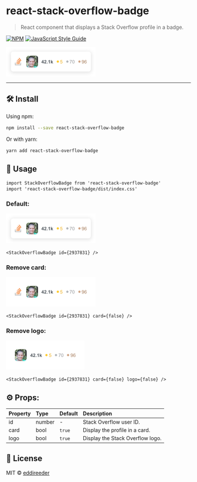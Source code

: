 # react-stack-overflow-badge

> React component that displays a Stack Overflow profile in a badge.

[![NPM](https://img.shields.io/npm/v/react-stack-overflow-badge.svg)](https://www.npmjs.com/package/react-stack-overflow-badge) [![JavaScript Style Guide](https://img.shields.io/badge/code_style-standard-brightgreen.svg)](https://standardjs.com)

<img src="https://github.com/eddireeder/react-stack-overflow-badge/blob/main/example/demo/1.png?raw=true" height="80">

---

## 🛠 Install

Using npm:
```bash
npm install --save react-stack-overflow-badge
```

Or with yarn:
```bash
yarn add react-stack-overflow-badge
```

## 🚀 Usage

```tsx
import StackOverflowBadge from 'react-stack-overflow-badge'
import 'react-stack-overflow-badge/dist/index.css'
```

### Default:

<img src="https://github.com/eddireeder/react-stack-overflow-badge/blob/main/example/demo/1.png?raw=true" height="80">

```tsx
<StackOverflowBadge id={2937831} />
```

### Remove card:

<img src="https://github.com/eddireeder/react-stack-overflow-badge/blob/main/example/demo/2.png?raw=true" height="80">

```tsx
<StackOverflowBadge id={2937831} card={false} />
```

### Remove logo:

<img src="https://github.com/eddireeder/react-stack-overflow-badge/blob/main/example/demo/3.png?raw=true" height="80">

```tsx
<StackOverflowBadge id={2937831} card={false} logo={false} />
```

## ⚙️ Props:

| Property               | Type   | Default | Description                       |
| :--------------------- | :----- | :------ | :---------------------------------|
| id                     | number | -       | Stack Overflow user ID.           |
| card                   | bool   | `true`  | Display the profile in a card.    |
| logo                   | bool   | `true`  | Display the Stack Overflow logo.  |

## 📜 License

MIT © [eddireeder](https://github.com/eddireeder)
